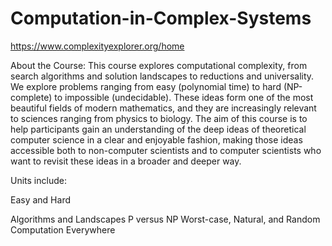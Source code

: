 # Computation-in-Complex-Systems
https://www.complexityexplorer.org/home

About the Course:
This course explores computational complexity, from search algorithms and solution landscapes to reductions and universality. We explore problems ranging from easy (polynomial time) to hard (NP-complete) to impossible (undecidable). These ideas form one of the most beautiful fields of modern mathematics, and they are increasingly relevant to sciences ranging from physics to biology. The aim of this course is to help participants gain an understanding of the deep ideas of theoretical computer science in a clear and enjoyable fashion, making those ideas accessible both to non-computer scientists and to computer scientists who want to revisit these ideas in a broader and deeper way.

Units include:

Easy and Hard

Algorithms and Landscapes
P versus NP
Worst-case, Natural, and Random
Computation Everywhere
